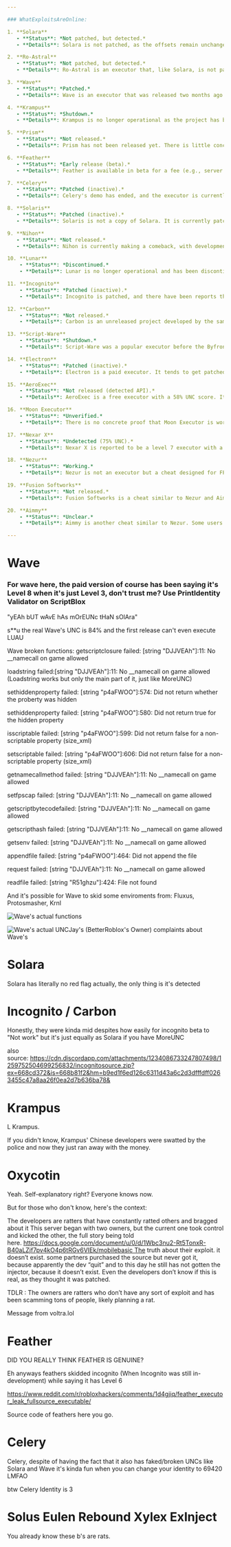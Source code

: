 ```yaml
---

### WhatExploitsAreOnline:

1. **Solara**
   - **Status**: *Not patched, but detected.*
   - **Details**: Solara is not patched, as the offsets remain unchanged. However, it is currently detected by anti-cheat systems, which means using it will likely result in detection. The detection is silent, so users may not notice any immediate changes, but actions will be logged.

2. **Ro-Astral**
   - **Status**: *Not patched, but detected.*
   - **Details**: Ro-Astral is an executor that, like Solara, is not patched but is silently detected. This detection is believed to be related to the monitoring of ModuleScripts.

3. **Wave**
   - **Status**: *Patched.*
   - **Details**: Wave is an executor that was released two months ago. It was quickly patched and has not been updated since. The project appears inactive.

4. **Krampus**
   - **Status**: *Shutdown.*
   - **Details**: Krampus is no longer operational as the project has been shut down.

5. **Prism**
   - **Status**: *Not released.*
   - **Details**: Prism has not been released yet. There is little concrete information available, but it is claimed to be undetected and potentially a level 6-7 executor with a 68% UNC (undetected score).

6. **Feather**
   - **Status**: *Early release (beta).*
   - **Details**: Feather is available in beta for a fee (e.g., server boost, £4, or 500 Robux). There have been claims that it is a copy-paste of Incognito with some modifications.

7. **Celery**
   - **Status**: *Patched (inactive).*
   - **Details**: Celery's demo has ended, and the executor is currently patched. The project appears to be inactive.

8. **Solaris**
   - **Status**: *Patched (inactive).*
   - **Details**: Solaris is not a copy of Solara. It is currently patched and the project may be inactive.

9. **Nihon**
   - **Status**: *Not released.*
   - **Details**: Nihon is currently making a comeback, with development in progress. Limited functionality (e.g., print statements) has been demonstrated by developers.

10. **Lunar**
    - **Status**: *Discontinued.*
    - **Details**: Lunar is no longer operational and has been discontinued.

11. **Incognito**
    - **Status**: *Patched (inactive).*
    - **Details**: Incognito is patched, and there have been reports that it might use the user’s graphics card for crypto mining.

12. **Carbon**
    - **Status**: *Not released.*
    - **Details**: Carbon is an unreleased project developed by the same team behind Incognito.

13. **Script-Ware**
    - **Status**: *Shutdown.*
    - **Details**: Script-Ware was a popular executor before the Byfron era but has since been shut down.

14. **Electron**
    - **Status**: *Patched (inactive).*
    - **Details**: Electron is a paid executor. It tends to get patched shortly after each release, and updates take several weeks. The project may be inactive.

15. **AeroExec**
    - **Status**: *Not released (detected API).*
    - **Details**: AeroExec is a free executor with a 58% UNC score. It has not been released yet, and its API is detected.

16. **Moon Executor**
    - **Status**: *Unverified.*
    - **Details**: There is no concrete proof that Moon Executor is working, but it is mentioned here for reference.

17. **Nexar X**
    - **Status**: *Undetected (75% UNC).*
    - **Details**: Nexar X is reported to be a level 7 executor with a 75% UNC score and is currently undetected.

18. **Nezur**
    - **Status**: *Working.*
    - **Details**: Nezur is not an executor but a cheat designed for FPS games. There have been reports from some users that it may contain a virus.

19. **Fusion Softworks**
    - **Status**: *Not released.*
    - **Details**: Fusion Softworks is a cheat similar to Nezur and Aimmy. It has a well-designed GUI and offers a 48-hour key. The project has not yet been released.

20. **Aimmy**
    - **Status**: *Unclear.*
    - **Details**: Aimmy is another cheat similar to Nezur. Some users report that it causes significant lag, but its current status is unclear.

---
```



# Wave
### For wave here, the paid version of course has been saying it's Level 8 when it's just Level 3, don't trust me? Use PrintIdentity Validator on ScriptBlox

"yEAh bUT wAvE hAs mOrEUNc tHaN sOlAra"

s**u the real Wave's UNC is 84% and the first release can't even execute LUAU

Wave broken functions:
getscriptclosure failed: [string "DJJVEAh"]:11: No __namecall on game allowed

loadstring failed:[string "DJJVEAh"]:11: No __namecall on game allowed (Loadstring works but only the main part of it, just like MoreUNC)

sethiddenproperty failed: [string "p4aFWOO"]:574: Did not return whether the proberty was hidden

sethiddenproperty failed: [string "p4aFWOO"]:580: Did not return true for the hidden property

isscriptable failed: [string "p4aFWOO"]:599: Did not return false for a non-scriptable property (size_xml)

setscriptable failed: [string "p4aFWOO"]:606: Did not return false for a non-scriptable property (size_xml)

getnamecallmethod failed: [string "DJJVEAh"]:11: No __namecall on game allowed

setfpscap failed: [string "DJJVEAh"]:11: No __namecall on game allowed

getscriptbytecodefailed: [string "DJJVEAh"]:11: No __namecall on game allowed

getscripthash failed: [string "DJJVEAh"]:11: No __namecall on game allowed

getsenv failed: [string "DJJVEAh"]:11: No __namecall on game allowed

appendfile failed: [string "p4aFWOO"]:464: Did not append the file

request failed: [string "DJJVEAh"]:11: No __namecall on game allowed

readfile failed: [string "R51ghzu"]:424: File not found

And it's possible for Wave to skid some enviroments from: Fluxus, Protosmasher, Krnl


![Wave's actual functions](https://github.com/RyXeleron/2024-Exploits./blob/main/WAVEUNC.png?raw=true)

![Wave's actual UNCJay's (BetterRoblox's Owner) complaints about Wave's](https://github.com/RyXeleron/2024-Exploits./blob/main/Jays.png?raw=true)



# Solara
Solara has literally no red flag actually, the only thing is it's detected


# Incognito / Carbon

Honestly, they were kinda mid despites how easily for incognito beta to "Not work" but it's just equally as Solara if you have MoreUNC

also source: https://cdn.discordapp.com/attachments/1234086733247807498/1259752504699256832/incognitosource.zip?ex=668cd372&is=668b81f2&hm=b9ed1f6ed126c6311d43a6c2d3dfffdff0263455c47a8aa26f0ea2d7b636ba78&


# Krampus

L Krampus.

If you didn't know, Krampus' Chinese developers were swatted by the police and now they just ran away with the money.

# Oxycotin

Yeah. Self-explanatory right? Everyone knows now.

But for those who don't know, here's the context:

The developers are ratters that have constantly ratted others and bragged about it This server began with two owners, but the current one took control and kicked the other, the full story being told here. https://docs.google.com/document/u/0/d/1Wbc3nu2-Rt5TonxR-B40aLZjf7pv4kO4p6tRGv6VIEk/mobilebasic The truth about their exploit. it doesn’t exist. some partners purchased the source but never got it, because apparently the dev “quit” and to this day he still has not gotten the injector, because it doesn’t exist. Even the developers don’t know if this is real, as they thought it was patched.

TDLR : The owners are ratters who don’t have any sort of exploit and has been scamming tons of people, likely planning a rat.

Message from voltra.lol


# Feather
DID YOU REALLY THINK FEATHER IS GENUINE?

Eh anyways feathers skidded incognito (When Incognito was still in-development) while saying it has Level 6

https://www.reddit.com/r/robloxhackers/comments/1d4gjiq/feather_executor_leak_fullsource_executable/

Source code of feathers here you go.

# Celery

Celery, despite of having the fact that it also has faked/broken UNCs like Solara and Wave it's kinda fun when you can change your identity to 69420 LMFAO

btw Celery Identity is 3

# Solus Eulen Rebound Xylex ExInject
You already know these b's are rats.
